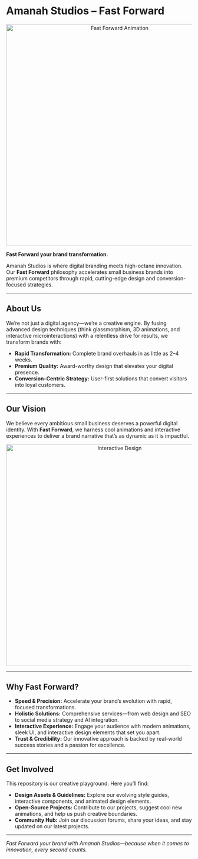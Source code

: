 # Amanah Studios – Fast Forward

<p align="center">
  <img src="https://media.giphy.com/media/3o7buirYcmV5nSwIRW/giphy.gif" alt="Fast Forward Animation" width="600"/>
</p>

**Fast Forward your brand transformation.**

Amanah Studios is where digital branding meets high-octane innovation. Our **Fast Forward** philosophy accelerates small business brands into premium competitors through rapid, cutting-edge design and conversion-focused strategies.

---

## About Us

We’re not just a digital agency—we’re a creative engine. By fusing advanced design techniques (think glassmorphism, 3D animations, and interactive microinteractions) with a relentless drive for results, we transform brands with:
  
- **Rapid Transformation:** Complete brand overhauls in as little as 2–4 weeks.
- **Premium Quality:** Award-worthy design that elevates your digital presence.
- **Conversion-Centric Strategy:** User-first solutions that convert visitors into loyal customers.

---

## Our Vision

We believe every ambitious small business deserves a powerful digital identity. With **Fast Forward**, we harness cool animations and interactive experiences to deliver a brand narrative that’s as dynamic as it is impactful.

<p align="center">
  <img src="https://media.giphy.com/media/l3q2K5jinAlChoCLS/giphy.gif" alt="Interactive Design" width="600"/>
</p>

---

## Why Fast Forward?

- **Speed & Precision:** Accelerate your brand’s evolution with rapid, focused transformations.
- **Holistic Solutions:** Comprehensive services—from web design and SEO to social media strategy and AI integration.
- **Interactive Experience:** Engage your audience with modern animations, sleek UI, and interactive design elements that set you apart.
- **Trust & Credibility:** Our innovative approach is backed by real-world success stories and a passion for excellence.

---

## Get Involved

This repository is our creative playground. Here you’ll find:

- **Design Assets & Guidelines:** Explore our evolving style guides, interactive components, and animated design elements.
- **Open-Source Projects:** Contribute to our projects, suggest cool new animations, and help us push creative boundaries.
- **Community Hub:** Join our discussion forums, share your ideas, and stay updated on our latest projects.

---

*Fast Forward your brand with Amanah Studios—because when it comes to innovation, every second counts.*
